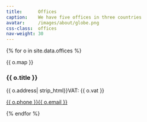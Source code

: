 ```yaml
---
title:      Offices
caption:    We have five offices in three countries
avatar:     /images/about/globe.png
css-class:  offices
nav-weight: 30
---
```


{% for o in site.data.offices %}
  <div class="office">
    <div>
      <div class="column">
        {{ o.map }}
      </div>
      <div class="column">
        <h3>{{ o.title }}</h3>
        <p class="auto-break"><span>{{ o.address| strip_html}}</span><span>VAT: {{ o.vat }}</span></p>
        <p class="auto-break"><a href="tel:{{ o.phone }}">{{ o.phone }}</a><a href="mailto:{{ o.email }}">{{ o.email }}</a></p>
      </div>
    </div>
  </div>
{% endfor %}
